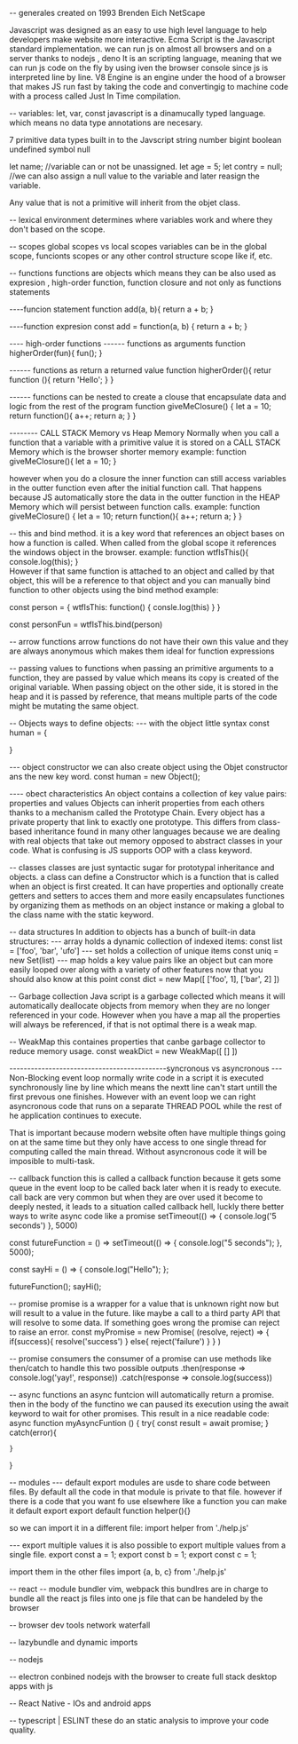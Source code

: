 -- generales
created on 1993
Brenden Eich
NetScape

Javascript was designed as an easy to use high level language to help developers make website more interactive.
Ecma Script is the Javascript standard implementation.
we can run js on almost all browsers and on a server thanks to nodejs , deno
It is an scripting language, meaning that we can run js code on the fly by using iven the browser console since js is interpreted line by line.
V8 Engine is an engine under the hood of a browser that makes JS run fast by taking the code and convertingig to machine code with a process called Just In Time compilation.

-- variables: let, var, const 
javascript is a dinamucally typed language. which means no data type annotations are necesary. 


7 primitive  data types built in to the Javscript
string
number
bigint
boolean
undefined
symbol
null

let name; //variable can or not be unassigned.
let age = 5;
let contry = null; //we can also assign a null value to the variable and later reasign the variable.

Any value that is not a primitive will inherit from the objet class.  

-- lexical environment determines where variables work and where they don't based on the scope.

-- scopes
global scopes vs local scopes
variables can be in the global scope, funcionts scopes or any other control structure scope like if, etc.

-- functions
functions are objects which means they can be also used as expresion , high-order function, function closure and not only as functions statements

----funcion statement
function add(a, b){
    return a + b;
}

----function expresion 
const add = function(a, b) {
    return a + b;
}

---- high-order functions 
------ functions as arguments
function higherOrder(fun){
    fun();
}

------ functions as return a returned value
function higherOrder(){
    retur function (){
        return 'Hello';
    }
}

------ functions can be nested to create a clouse that encapsulate data and logic from the rest of the program
function giveMeClosure() {
    let a = 10;
    return function(){
        a++;
        return a;
    }
}

-------- CALL STACK Memory vs Heap Memory
Normally when you call a function that a variable with a primitive value it is stored on a CALL STACK Memory which is the browser shorter memory
example: 
function giveMeClosure(){
    let a = 10;
}

however when you do a closure the inner function can still access variables in the outter function even after the initial function call. That happens because JS automatically store the data in the outter function in the HEAP Memory which will persist between function calls. 
example:
function giveMeClosure() {
    let a = 10;
    return function(){
        a++;
        return a;
    }
}

-- this and bind method.
it is a key word that references an object bases on how a function is called. When called from the global scope it references the windows object in the browser. example: 
function wtfIsThis(){
    console.log(this);
}   
However if that same function is attached to an object and called by that object, this will be a reference to that object and you can manually bind function to other objects using the bind method
example: 


const person = {
    wtfIsThis: function() {
        consle.log(this)
    }
}

const personFun = wtfIsThis.bind(person)


-- arrow functions
arrow functions do not have their own this value and they are always anonymous which makes them ideal for function expressions

-- passing values to functions
when passing an primitive arguments to a function, they are passed by value which means its copy is created of the original variable.
When passing object on the other side, it is stored in the heap and it is passed by reference, that means multiple parts of the code might be mutating the same object. 


-- Objects
ways to define objects:
--- with the object little syntax
const human = {

}

--- object constructor
we can also create  object using the Objet constructor ans the new key word.
const human = new Object();

---- obect characteristics
An object contains a collection of key value pairs: properties and values
Objects can inherit properties from each others thanks to a mechanism called the Prototype Chain. Every object has a private property that link to exactly one prototype. This differs from class-based inheritance found in many other languages because we are dealing with real objects that take out memory opposed to abstract classes in your code. 
What is confusing is JS supports OOP with a class keyword. 

-- classes
classes are just syntactic sugar for prototypal inheritance and objects. 
a class can define a Constructor which is a function that is called when an object is first created. 
It can have properties and optionally create getters and setters to acces them and more easily encapsulates functiones by organizing them as methods on an object instance or making a global to the class name with the static keyword.

-- data structures
In addition to objects has a bunch of built-in data structures:
--- array
holds a dynamic collection of indexed items:
const list = ['foo', 'bar', 'ufo']
--- set 
holds a collection of unique items
const uniq = new Set(list)
--- map
holds a key value pairs like an object but can more easily looped over along with a variety of other features now that you should also know at this point 
const dict = new Map([
    ['foo', 1],
    ['bar', 2]
])


-- Garbage collection
Java script is a garbage collected which means it will automatically deallocate objects from memory when they are no longer referenced in your code. However when you have a map all the properties will always be referenced, if that is not optimal there is a weak map.

-- WeakMap
this containes properties that canbe garbage collector to reduce memory usage.
const weakDict = new WeakMap([
    []
])

--------------------------------------------syncronous vs asyncronous
--- Non-Blocking event loop
normally write code in a script it is executed synchronously line by line which means the nextt line can't start untill the first prevous one finishes. However with an event loop we can right asyncronous code that runs on a separate THREAD POOL while the rest of he application continues to execute.

That is important because modern website often have multiple things going on at the same time but they only have access to one single thread for computing called the main thread. Without asyncronous code it will be imposible to multi-task. 


-- callback function
this is called a callback function because it gets some queue in the event loop to be called back later when it is ready to execute. 
call back are very common but when they are over used it become to deeply nested, it leads to a situation called callback hell, luckly there better ways to write async code like a promise
setTimeout(() => {
    console.log('5 seconds')
}, 5000)

const futureFunction = () => setTimeout(() => {
  console.log("5 seconds");
}, 5000);

const sayHi = () => {
  console.log("Hello");
};

futureFunction();
sayHi();


-- promise
promise is a wrapper for a value that is unknown right now but will result to a value in the future. like maybe a call to a third party API that will resolve to some data. If something goes wrong the promise can reject to raise an error.
const myPromise = new Promise(
    (resolve, reject) => {
        if(success){
            resolve('success')
        }
        else{
            reject('failure')
        }
    }
)

-- promise consumers
the consumer of a promise can use methods like then/catch to handle this two possible outputs
.then(response => console.log('yay!', response))
.catch(response => console.log(success))

-- async functions 
an async funtcion will automatically return a promise. then in the body of the functino we can paused its execution using the await keyword to wait for other promises. This result in a nice readable code:
async function myAsyncFuntion () {
    try{
        const result = await promise;
    }
    catch(error){
        
    }

}

-- modules
--- default export
modules are usde to share code between files. By default all the code in that module is private to that file. however if there is a code that you want fo use elsewhere like a function you can make it default export
export default function helper(){}

so we can import it in a different file: 
import helper from './help.js'

--- export multiple values
it is also possible to export multiple values from a single file. 
export const a = 1;
export const b = 1;
export const c = 1;

import them in the other files
import {a, b, c} from './help.js'



-- react 
-- module bundler 
vim, webpack
this bundlres are in charge to bundle all the react js files into one js file that can be handeled by the browser


-- browser dev tools network waterfall

-- lazybundle and dynamic imports

-- nodejs

-- electron
conbined nodejs with the browser to create full stack desktop apps with js

-- React Native - IOs and android apps

-- typescript  | ESLINT
these do an static analysis to improve your code quality.